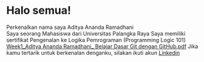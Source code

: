 # Halo semua! 
Perkenalkan nama saya Aditya Ananda Ramadhani  
Saya seorang Mahasiswa dari Universitas Palangka Raya
Saya memiliki sertifikat Pengenalan ke Logika Pemrograman (Programming Logic 101) [Week1_Aditya Ananda Ramadhani_ Belajar Dasar Git dengan GitHub.pdf](https://github.com/adityaar18/adityaar18/files/7051781/Week1_Aditya.Ananda.Ramadhani_.Belajar.Dasar.Git.dengan.GitHub.pdf)
Jika kamu tertarik untuk berkenalan denganku, silakan ikuti akun [Linkedin](https://www.linkedin.com/in/aditya-ananda-ramadhani-85a900212/)
